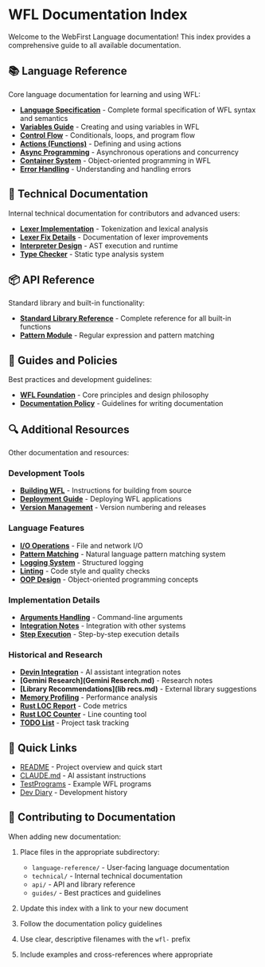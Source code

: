 # WFL Documentation Index

Welcome to the WebFirst Language documentation! This index provides a comprehensive guide to all available documentation.

## 📚 Language Reference

Core language documentation for learning and using WFL:

- **[Language Specification](language-reference/wfl-spec.md)** - Complete formal specification of WFL syntax and semantics
- **[Variables Guide](language-reference/wfl-variables.md)** - Creating and using variables in WFL
- **[Control Flow](language-reference/wfl-control-flow.md)** - Conditionals, loops, and program flow
- **[Actions (Functions)](language-reference/wfl-actions.md)** - Defining and using actions
- **[Async Programming](language-reference/wfl-async.md)** - Asynchronous operations and concurrency
- **[Container System](language-reference/wfl-containers.md)** - Object-oriented programming in WFL
- **[Error Handling](language-reference/wfl-errors.md)** - Understanding and handling errors

## 🔧 Technical Documentation

Internal technical documentation for contributors and advanced users:

- **[Lexer Implementation](technical/wfl-lexer.md)** - Tokenization and lexical analysis
- **[Lexer Fix Details](technical/lexer_fix_1.md)** - Documentation of lexer improvements
- **[Interpreter Design](technical/wfl-interpreter.md)** - AST execution and runtime
- **[Type Checker](technical/wfl-staticTypeChecker.md)** - Static type analysis system

## 📦 API Reference

Standard library and built-in functionality:

- **[Standard Library Reference](api/wfl-standard-library.md)** - Complete reference for all built-in functions
- **[Pattern Module](api/pattern-module.md)** - Regular expression and pattern matching

## 📖 Guides and Policies

Best practices and development guidelines:

- **[WFL Foundation](guides/wfl-foundation.md)** - Core principles and design philosophy
- **[Documentation Policy](guides/wfl-documentation-policy.md)** - Guidelines for writing documentation

## 🔍 Additional Resources

Other documentation and resources:

### Development Tools
- **[Building WFL](BUILDING.md)** - Instructions for building from source
- **[Deployment Guide](wfl-deployment.md)** - Deploying WFL applications
- **[Version Management](wfl-version.md)** - Version numbering and releases

### Language Features
- **[I/O Operations](wfl-IO.md)** - File and network I/O
- **[Pattern Matching](patterns.md)** - Natural language pattern matching system
- **[Logging System](wfl-logging.md)** - Structured logging
- **[Linting](wfl-lint.md)** - Code style and quality checks
- **[OOP Design](wfl-oop-design.md)** - Object-oriented programming concepts

### Implementation Details
- **[Arguments Handling](wfl-args.md)** - Command-line arguments
- **[Integration Notes](wfl-int2.md)** - Integration with other systems
- **[Step Execution](wfl-step.md)** - Step-by-step execution details

### Historical and Research
- **[Devin Integration](wfl-devin.md)** - AI assistant integration notes
- **[Gemini Research](Gemini Reserch.md)** - Research notes
- **[Library Recommendations](lib recs.md)** - External library suggestions
- **[Memory Profiling](memory_profiling.md)** - Performance analysis
- **[Rust LOC Report](rust_loc_report.md)** - Code metrics
- **[Rust LOC Counter](rust_loc_counter.md)** - Line counting tool
- **[TODO List](wfl-todo.md)** - Project task tracking

## 🚀 Quick Links

- [README](../README.md) - Project overview and quick start
- [CLAUDE.md](../CLAUDE.md) - AI assistant instructions
- [TestPrograms](../TestPrograms/) - Example WFL programs
- [Dev Diary](../Dev%20diary/) - Development history

## 📝 Contributing to Documentation

When adding new documentation:

1. Place files in the appropriate subdirectory:
   - `language-reference/` - User-facing language documentation
   - `technical/` - Internal technical documentation
   - `api/` - API and library reference
   - `guides/` - Best practices and guidelines

2. Update this index with a link to your new document

3. Follow the documentation policy guidelines

4. Use clear, descriptive filenames with the `wfl-` prefix

5. Include examples and cross-references where appropriate